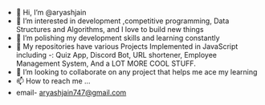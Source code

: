 - 👋 Hi, I’m @aryashjain
- 👀 I’m interested in development ,competitive programming, Data Structures and Algorithms, and I love to build new things
- 🌱 I’m polishing my development skills and learning constantly
- 👀 My repositories have various Projects Implemented in JavaScript including -: Quiz App, Discord Bot, URL shortener, Employee Management System, And a LOT MORE COOL STUFF.
- 💞️ I’m looking to collaborate on any project that helps me ace my learning
- 📫 How to reach me ...
- email- aryashjain747@gmail.com

<!---
aryashjain/aryashjain is a ✨ special ✨ repository because its `README.md` (this file) appears on your GitHub profile.
You can click the Preview link to take a look at your changes.
--->
